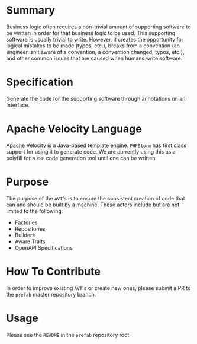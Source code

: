 # Summary
Business logic often requires a non-trivial amount of supporting software to be written in order for that business logic to be used.  This supporting software is usually trivial to write.  However, it creates the opportunity for logical mistakes to be made (typos, etc.), breaks from a convention (an engineer isn’t aware of a convention, a convention changed, typos, etc.), and other common issues that are caused when humans write software.

# Specification
Generate the code for the supporting software through annotations on an Interface.

# Apache Velocity Language
[Apache Velocity](http://velocity.apache.org/engine/1.7/user-guide.html) is a Java-based template engine. `PHPStorm` has first class support for using it to generate code. We are currently using this as a polyfill for a `PHP` code generation tool until one can be written.

# Purpose
The purpose of the `AVT`'s is to ensure the consistent creation of code that can and should be built by a machine.  These actors include but are not limited to the following:
* Factories
* Repositories
* Builders
* Aware Traits
* OpenAPI Specifications

# How To Contribute
In order to improve existing `AVT`'s or create new ones, please submit a PR to the `prefab` master repository branch.

# Usage
Please see the `README` in the `prefab` repository root.
